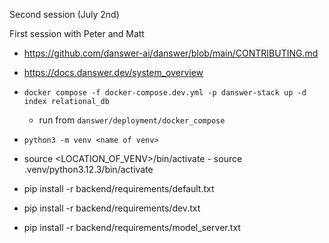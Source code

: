 Second session (July 2nd)


First session with Peter and Matt
 - https://github.com/danswer-ai/danswer/blob/main/CONTRIBUTING.md
 - https://docs.danswer.dev/system_overview
 - `docker compose -f docker-compose.dev.yml -p danswer-stack up -d index relational_db`
    - run from `danswer/deployment/docker_compose`

 - `python3 -m venv <name of venv>`

 - source <LOCATION_OF_VENV>/bin/activate
        - source .venv/python3.12.3/bin/activate

 - pip install -r backend/requirements/default.txt
 - pip install -r backend/requirements/dev.txt
 - pip install -r backend/requirements/model_server.txt
